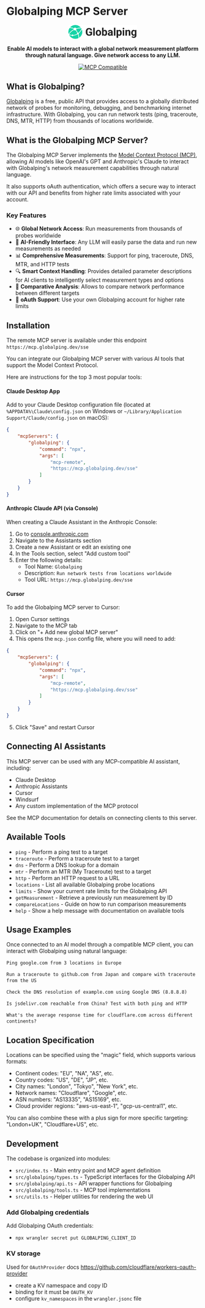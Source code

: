 # Globalping MCP Server

<p align="center">
  <img src="https://raw.githubusercontent.com/jsdelivr/globalping-media/refs/heads/master/logo/full_colored_dark.svg" alt="Globalping Logo" width="180"/>
</p>

<p align="center">
  <b>Enable AI models to interact with a global network measurement platform through natural language. Give network access to any LLM.</b>
</p>

<p align="center">
  <a href="https://github.com/modelcontextprotocol/modelcontextprotocol">
    <img src="https://img.shields.io/badge/MCP-compatible-brightgreen.svg" alt="MCP Compatible">
  </a>
</p>


## What is Globalping?

[Globalping](https://globalping.io) is a free, public API that provides access to a globally distributed network of probes for monitoring, debugging, and benchmarking internet infrastructure. With Globalping, you can run network tests (ping, traceroute, DNS, MTR, HTTP) from thousands of locations worldwide.


## What is the Globalping MCP Server?

The Globalping MCP Server implements the [Model Context Protocol (MCP)](https://modelcontextprotocol.io), allowing AI models like OpenAI's GPT and Anthropic's Claude to interact with Globalping's network measurement capabilities through natural language.

It also supports oAuth authentication, which offers a secure way to interact with our API and benefits from higher rate limits associated with your account.

### Key Features

- 🌐 **Global Network Access**: Run measurements from thousands of probes worldwide
- 🤖 **AI-Friendly Interface**: Any LLM will easily parse the data and run new measurements as needed
- 📊 **Comprehensive Measurements**: Support for ping, traceroute, DNS, MTR, and HTTP tests
- 🔍 **Smart Context Handling**: Provides detailed parameter descriptions for AI clients to intelligently select measurement types and options
- 🔄 **Comparative Analysis**: Allows to compare network performance between different targets
- 🔑 **oAuth Support**: Use your own Globalping account for higher rate limits


## Installation

The remote MCP server is available under this endpoint `https://mcp.globalping.dev/sse`

You can integrate our Globalping MCP server with various AI tools that support the Model Context Protocol. 

Here are instructions for the top 3 most popular tools:

#### Claude Desktop App

Add to your Claude Desktop configuration file (located at `%APPDATA%\Claude\config.json` on Windows or `~/Library/Application Support/Claude/config.json` on macOS):

```json
{
    "mcpServers": {
        "globalping": {
            "command": "npx",
            "args": [
                "mcp-remote",
                "https://mcp.globalping.dev/sse"
            ]
        }
    }
}
```

#### Anthropic Claude API (via Console)

When creating a Claude Assistant in the Anthropic Console:

1. Go to [console.anthropic.com](https://console.anthropic.com/)
2. Navigate to the Assistants section
3. Create a new Assistant or edit an existing one
4. In the Tools section, select "Add custom tool"
5. Enter the following details:
   - Tool Name: `Globalping`
   - Description: `Run network tests from locations worldwide`
   - Tool URL: `https://mcp.globalping.dev/sse`

#### Cursor

To add the Globalping MCP server to Cursor:

1. Open Cursor settings
2. Navigate to the MCP tab
3. Click on "+ Add new global MCP server"
4. This opens the `mcp.json` config file, where you will need to add:
```json
{
    "mcpServers": {
        "globalping": {
            "command": "npx",
            "args": [
                "mcp-remote",
                "https://mcp.globalping.dev/sse"
            ]
        }
    }
}
```
5. Click "Save" and restart Cursor

## Connecting AI Assistants

This MCP server can be used with any MCP-compatible AI assistant, including:

- Claude Desktop
- Anthropic Assistants
- Cursor
- Windsurf
- Any custom implementation of the MCP protocol

See the MCP documentation for details on connecting clients to this server.


## Available Tools

- `ping` - Perform a ping test to a target
- `traceroute` - Perform a traceroute test to a target
- `dns` - Perform a DNS lookup for a domain
- `mtr` - Perform an MTR (My Traceroute) test to a target
- `http` - Perform an HTTP request to a URL
- `locations` - List all available Globalping probe locations
- `limits` - Show your current rate limits for the Globalping API
- `getMeasurement` - Retrieve a previously run measurement by ID
- `compareLocations` - Guide on how to run comparison measurements
- `help` - Show a help message with documentation on available tools

## Usage Examples

Once connected to an AI model through a compatible MCP client, you can interact with Globalping using natural language:

```
Ping google.com from 3 locations in Europe
```

```
Run a traceroute to github.com from Japan and compare with traceroute from the US
```

```
Check the DNS resolution of example.com using Google DNS (8.8.8.8)
```

```
Is jsdelivr.com reachable from China? Test with both ping and HTTP
```

```
What's the average response time for cloudflare.com across different continents?
```


## Location Specification

Locations can be specified using the "magic" field, which supports various formats:

- Continent codes: "EU", "NA", "AS", etc.
- Country codes: "US", "DE", "JP", etc.
- City names: "London", "Tokyo", "New York", etc.
- Network names: "Cloudflare", "Google", etc.
- ASN numbers: "AS13335", "AS15169", etc.
- Cloud provider regions: "aws-us-east-1", "gcp-us-central1", etc.

You can also combine these with a plus sign for more specific targeting: "London+UK", "Cloudflare+US", etc.


## Development

The codebase is organized into modules:

- `src/index.ts` - Main entry point and MCP agent definition
- `src/globalping/types.ts` - TypeScript interfaces for the Globalping API
- `src/globalping/api.ts` - API wrapper functions for Globalping
- `src/globalping/tools.ts` - MCP tool implementations
- `src/utils.ts` - Helper utilities for rendering the web UI


### Add Globalping credentials

Add Globalping OAuth credentials:

- `npx wrangler secret put GLOBALPING_CLIENT_ID`

### KV storage
Used for `OAuthProvider` docs https://github.com/cloudflare/workers-oauth-provider
- create a KV namespace and copy ID
- binding for it must be `OAUTH_KV`
- configure `kv_namespaces` in the `wrangler.jsonc` file
